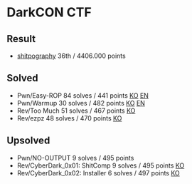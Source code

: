 # DarkCON CTF

## Result

+ [shitpography](https://ctftime.org/team/142799) 36th / 4406.000 points

## Solved

+ Pwn/Easy-ROP  84 solves / 441 points [KO](https://github.com/white-l0tus/2021_CTF/blob/main/DarkCON/Easy-ROP/Writeup_KO.md) [EN](https://github.com/white-l0tus/2021_CTF/blob/main/DarkCON/Easy-ROP/Writeup_EN.md)
+ Pwn/Warmup 30 solves / 482 points [KO](https://github.com/white-l0tus/2021_CTF/blob/main/DarkCON/Warmup/Writeup_KO.md) [EN](https://github.com/white-l0tus/2021_CTF/blob/main/DarkCON/Warmup/Writeup_EN.md)
+ Rev/Too Much 51 solves / 467 points [KO](https://github.com/white-l0tus/2021_CTF/blob/main/DarkCON/Too%20Much/Writeup_KO.md)
+ Rev/ezpz 48 solves / 470 points [KO](https://github.com/white-l0tus/2021_CTF/blob/main/DarkCON/ezpz/Writeup_KO.md)

## Upsolved

+ Pwn/NO-OUTPUT 9 solves / 495 points
+ Rev/CyberDark_0x01: ShitComp 9 solves / 495 points [KO](https://github.com/white-l0tus/2021_CTF/blob/main/DarkCON/CyberDark0x01_Shitcomp/Writeup_KO.md)
+ Rev/CyberDark_0x02: Installer 6 solves / 497 points [KO](https://github.com/white-l0tus/2021_CTF/blob/main/DarkCON/CyberDark0x02_Installer/Writeup_KO.md)

